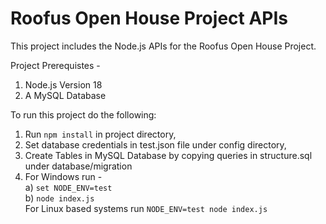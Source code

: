 # Roofus Open House Project APIs

This project includes the Node.js APIs for the Roofus Open House Project.

Project Prerequistes - 
1. Node.js Version 18
2. A MySQL Database

To run this project do the following:
1. Run `npm install` in project directory,
2. Set database credentials in test.json file under config directory,
3. Create Tables in MySQL Database by copying queries in structure.sql under database/migration
3. For Windows run -<br/>
    a) `set NODE_ENV=test`<br/>
    b) `node index.js`<br/>
   For Linux based systems run `NODE_ENV=test node index.js`
